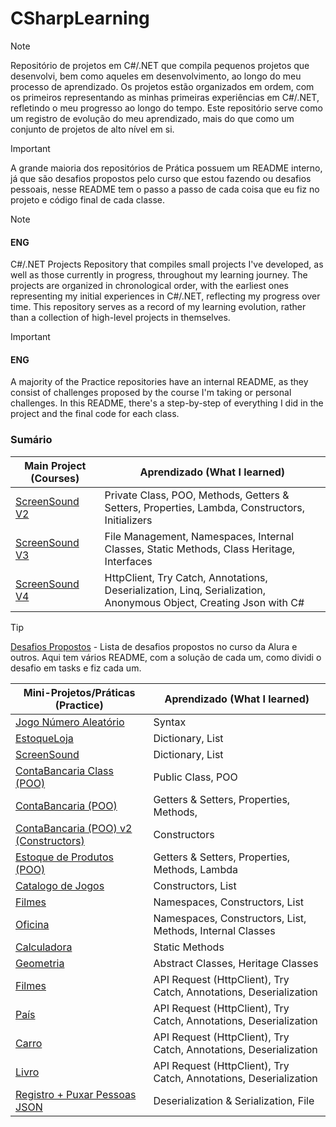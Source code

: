 # CSharpLearning
> [!NOTE]
> Repositório de projetos em C#/.NET que compila pequenos projetos que desenvolvi, bem como aqueles em desenvolvimento, ao longo do meu processo de aprendizado. Os projetos estão organizados em ordem, com os primeiros representando as minhas primeiras experiências em C#/.NET, refletindo o meu progresso ao longo do tempo. Este repositório serve como um registro de evolução do meu aprendizado, mais do que como um conjunto de projetos de alto nível em si.

> [!IMPORTANT]
> A grande maioria dos repositórios de Prática possuem um README interno, já que são desafios propostos pelo curso que estou fazendo ou desafios pessoais, nesse README tem o passo a passo de cada coisa que eu fiz no projeto e código final de cada classe. 

> [!NOTE]
> #### ENG
> C#/.NET Projects Repository that compiles small projects I've developed, as well as those currently in progress, throughout my learning journey. The projects are organized in chronological order, with the earliest ones representing my initial experiences in C#/.NET, reflecting my progress over time. This repository serves as a record of my learning evolution, rather than a collection of high-level projects in themselves.

> [!IMPORTANT]
> #### ENG
> A majority of the Practice repositories have an internal README, as they consist of challenges proposed by the course I'm taking or personal challenges. In this README, there's a step-by-step of everything I did in the project and the final code for each class.

### Sumário

| Main Project (Courses)                                  | Aprendizado (What I learned)                                           |
|--------------------------------------------|-------------------------------------------------------|
| [ScreenSound V2](ScreenSound%20V2%20(Orientado%20a%20Objetos)) |     Private Class, POO, Methods, Getters & Setters, Properties, Lambda, Constructors, Initializers       |
| [ScreenSound V3](ScreenSound03) |       File Management, Namespaces, Internal Classes, Static Methods, Class Heritage, Interfaces   |
| [ScreenSound V4](ScreenSound04) |       HttpClient, Try Catch, Annotations, Deserialization, Linq, Serialization, Anonymous Object, Creating Json with C#  |


> [!TIP]
> [Desafios Propostos](/00.%20DesafiosPropostos/) - Lista de desafios propostos no curso da Alura e outros. Aqui tem vários README, com a solução de cada um, como dividi o desafio em tasks e fiz cada um.


| Mini-Projetos/Práticas    (Practice)                               | Aprendizado (What I learned)                                           |
|--------------------------------------------|-------------------------------------------------------|
| [Jogo Número Aleatório](/1.%20Introdução%20a%20C#/JogoNumeroAleatorio/) |       Syntax                                                |
| [EstoqueLoja](/1.%20Introdução%20a%20C#/EstoqueLoja/)                   | Dictionary, List |
| [ScreenSound](ScreenSound)                   |    Dictionary, List                                                   |
| [ContaBancaria Class (POO)](/2.%20Introdução%20a%20Orientação%20a%20Objetos/ContaBancariaClass) |   Public Class, POO                                                 |
| [ContaBancaria (POO)](/I2.%20Introdução%20a%20Orientação%20a%20Objetos/Conta%20Bancária%20POO) |   Getters & Setters, Properties, Methods,                                         |
| [ContaBancaria (POO) v2 (Constructors)](/2.%20Introdução%20a%20Orientação%20a%20Objetos/ContaBancaria%20Constructor/Conta%20Bancária%20POO) |   Constructors                                       |
| [Estoque de Produtos (POO)](/2.%20Introdução%20a%20Orientação%20a%20Objetos/EstoqueDeProdutos) |   Getters & Setters, Properties, Methods, Lambda                                        |
| [Catalogo de Jogos](/2.%20Introdução%20a%20Orientação%20a%20Objetos/CatalogoJogos/) |   Constructors, List                                    |
| [Filmes](/3.%20Namespaces,%20Heritage,%20Interfaces/Filmes) |           Namespaces, Constructors, List                          |
| [Oficina](/3.%20Namespaces,%20Heritage,%20Interfaces/Oficina) |           Namespaces, Constructors, List, Methods, Internal Classes                        |
| [Calculadora](/3.%20Namespaces,%20Heritage,%20Interfaces/Calculadora/) |          Static Methods                       |
| [Geometria](/3.%20Namespaces,%20Heritage,%20Interfaces/Geometria/) |          Abstract Classes, Heritage Classes                       |
| [Filmes](/4.%20Consumo%20de%20Endpoint/FilmeAPI/) |          API Request (HttpClient), Try Catch, Annotations, Deserialization                       |
| [País](/4.%20Consumo%20de%20Endpoint/PaisAPI/) |          API Request (HttpClient), Try Catch, Annotations, Deserialization                       |
| [Carro](/4.%20Consumo%20de%20Endpoint/APICarro//) |          API Request (HttpClient), Try Catch, Annotations, Deserialization                       |
| [Livro](/4.%20Consumo%20de%20Endpoint/API%20Livro/) |          API Request (HttpClient), Try Catch, Annotations, Deserialization                       |
| [Registro + Puxar Pessoas JSON](/5.%20Linq,%20Desserializar%20&%20Serializar/✅%20Desafio%20SerialPessoas.md) |          Deserialization & Serialization, File                    |
